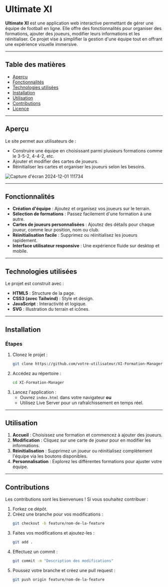 # Ultimate XI

**Ultimate XI** est une application web interactive permettant de gérer une équipe de football en ligne. Elle offre des fonctionnalités pour organiser des formations, ajouter des joueurs, modifier leurs informations et les réinitialiser. Ce projet vise à simplifier la gestion d'une équipe tout en offrant une expérience visuelle immersive.

---

## Table des matières
- [Aperçu](#aperçu)
- [Fonctionnalités](#fonctionnalités)
- [Technologies utilisées](#technologies-utilisées)
- [Installation](#installation)
- [Utilisation](#utilisation)
- [Contributions](#contributions)
- [Licence](#licence)

---

## Aperçu
Le site permet aux utilisateurs de :
- Construire une équipe en choisissant parmi plusieurs formations comme le 3-5-2, 4-4-2, etc.
- Ajouter et modifier des cartes de joueurs.
- Réinitialiser les cartes et organiser les joueurs selon les besoins.

![Capture d'écran 2024-12-01 111734](https://github.com/user-attachments/assets/48792bfb-2519-45ca-a75d-e6b1b8b6175e)


---

## Fonctionnalités
- **Création d'équipe** : Ajoutez et organisez vos joueurs sur le terrain.
- **Sélection de formations** : Passez facilement d'une formation à une autre.
- **Cartes de joueurs personnalisées** : Ajoutez des détails pour chaque joueur, comme leur position, nom ou club.
- **Réinitialisation facile** : Supprimez ou réinitialisez les joueurs rapidement.
- **Interface utilisateur responsive** : Une expérience fluide sur desktop et mobile.

---

## Technologies utilisées
Le projet est construit avec :
- **HTML5** : Structure de la page.
- **CSS3 (avec Tailwind)** : Style et design.
- **JavaScript** : Interactivité et logique.
- **SVG** : Illustration du terrain et icônes.

---

## Installation

### Étapes
1. Clonez le projet :
    ```bash
    git clone https://github.com/votre-utilisateur/XI-Formation-Manager.git
    ```
2. Accédez au répertoire :
    ```bash
    cd XI-Formation-Manager
    ```
3. Lancez l'application :
    - Ouvrez `index.html` dans votre navigateur **ou**
    - Utilisez Live Server pour un rafraîchissement en temps réel.

---

## Utilisation
1. **Accueil** : Choisissez une formation et commencez à ajouter des joueurs.
2. **Modification** : Cliquez sur une carte de joueur pour en modifier les informations.
3. **Réinitialisation** : Supprimez un joueur ou réinitialisez complètement l'équipe via les boutons disponibles.
4. **Personnalisation** : Explorez les différentes formations pour ajuster votre équipe.

---

## Contributions
Les contributions sont les bienvenues ! Si vous souhaitez contribuer :
1. Forkez ce dépôt.
2. Créez une branche pour vos modifications :
    ```bash
    git checkout -b feature/nom-de-la-feature
    ```
3. Faites vos modifications et ajoutez-les :
    ```bash
    git add .
    ```
4. Effectuez un commit :
    ```bash
    git commit -m "Description des modifications"
    ```
5. Poussez votre branche et créez une pull request :
    ```bash
    git push origin feature/nom-de-la-feature
    ```
